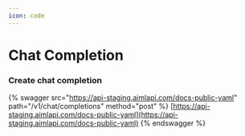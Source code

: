 ```yaml
---
icon: code
---
```


# Chat Completion

### Create chat completion

{% swagger src="https://api-staging.aimlapi.com/docs-public-yaml" path="/v1/chat/completions" method="post" %}
[https://api-staging.aimlapi.com/docs-public-yaml](https://api-staging.aimlapi.com/docs-public-yaml)
{% endswagger %}

